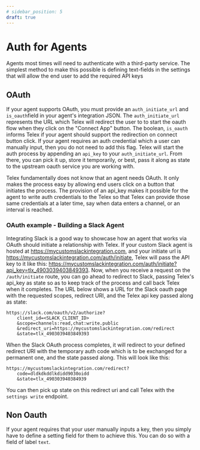 ```yaml
---
# sidebar_position: 5
draft: true
---
```


# Auth for Agents

Agents most times will need to authenticate with a third-party service. The simplest method to make this possible is defining text-fields in the settings that will allow the end user to add the required API keys

## OAuth

If your agent supports OAuth, you must provide an `auth_initiate_url` and `is_oauth`field in your agent's integration JSON. The `auth_initiate_url` represents the URL which Telex will redirect the user to to start the oauth flow when they click on the "Connect App" button. The boolean, `is_oauth` informs Telex if your agent should support the redirection on connect button click. If your agent requires an auth credential which a user can manually input, then you do not need to add this flag. Telex will start the auth process by appending an `api_key` to your `auth_initiate_url`. From there, you can pick it up, store it temporarily, or best, pass it along as state to the upstream oauth service you are working with.

Telex fundamentally does not know that an agent needs OAuth. It only makes the process easy by allowing end users click on a button that initiates the process. The provision of an api_key makes it possible for the agent to write auth credentials to the Telex so that Telex can provide those same credentials at a later time, say when data enters a channel, or an interval is reached.

### OAuth example - Building a Slack Agent

Integrating Slack is a good way to showcase how an agent that works via OAuth should initiate a relationship with Telex. If your custom Slack agent is hosted at https://mycustomslackintegration.com, and your initiate url is https://mycustomslackintegration.com/auth/initiate, Telex will pass the API key to it like this: https://mycustomslackintegration.com/auth/initiate?api_key=tlx_4903039403849393. Now, when you receive a request on the `/auth/initiate` route, you can go ahead to redirect to Slack, passing Telex's api_key as state so as to keep track of the process and call back Telex when it completes. The URL below shows a URL for the Slack oauth page with the requested scopes, redirect URI, and the Telex api key passed along as state:

```
https://slack.com/oauth/v2/authorize?
    client_id=<SLACK_CLIENT_ID>
    &scope=channels:read,chat:write.public
    &redirect_uri=https://mycustomslackintegration.com/redirect
    &state=tlx_4903039403849393
```

When the Slack OAuth process completes, it will redirect to your defined redirect URI with the temporary auth code which is to be exchanged for a permanent one, and the state passed along. This will look like this:

```
https://mycustomslackintegration.com/redirect?
    code=dldkdkddlkdidd9030oidd
    &state=tlx_490303940384939
```

You can then pick up state on this redirect uri and call Telex with the `settings write` endpoint.

## Non Oauth

If your agent requires that your user manually inputs a key, then you simply have to define a setting field for them to achieve this. You can do so with a field of label `text`.

